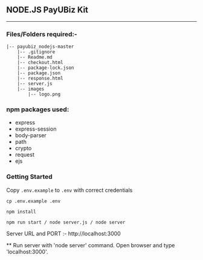 ## NODE.JS PayUBiz Kit
----------------

### Files/Folders required:-
```
|-- payubiz_nodejs-master
    |-- .gitignore
    |-- Readme.md
    |-- checkout.html
    |-- package-lock.json
    |-- package.json
    |-- response.html
    |-- server.js
    |-- images
        |-- logo.png
```

### npm packages used:
- express
- express-session
- body-parser
- path
- crypto
- request
- ejs


### Getting Started
Copy `.env.example` to `.env` with correct credentials
 ```
 cp .env.example .env
 
 npm install

 npm run start / node server.js / node server

 ```

Server URL and PORT :- http://localhost:3000

** Run server with 'node server' command. Open browser and type 'localhost:3000'.

